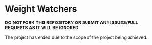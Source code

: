 # Weight Watchers

**DO NOT FORK THIS REPOSITORY OR SUBMIT ANY ISSUES/PULL REQUESTS AS IT WILL BE IGNORED**

The project has ended due to the scope of the project being achieved.
